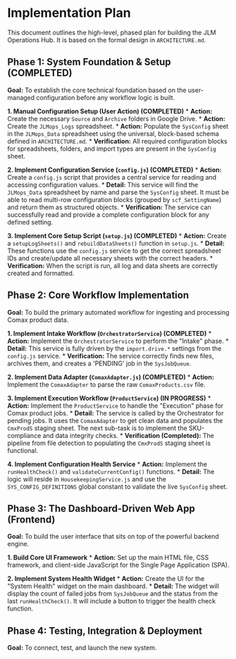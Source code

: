 # Implementation Plan

This document outlines the high-level, phased plan for building the JLM Operations Hub. It is based on the formal design in `ARCHITECTURE.md`.

## Phase 1: System Foundation & Setup (COMPLETED)

**Goal:** To establish the core technical foundation based on the user-managed configuration before any workflow logic is built.

**1. Manual Configuration Setup (User Action) (COMPLETED)**
    *   **Action:** Create the necessary `Source` and `Archive` folders in Google Drive.
    *   **Action:** Create the `JLMops_Logs` spreadsheet.
    *   **Action:** Populate the `SysConfig` sheet in the `JLMops_Data` spreadsheet using the universal, block-based schema defined in `ARCHITECTURE.md`.
    *   **Verification:** All required configuration blocks for spreadsheets, folders, and import types are present in the `SysConfig` sheet.

**2. Implement Configuration Service (`config.js`) (COMPLETED)**
    *   **Action:** Create a `config.js` script that provides a central service for reading and accessing configuration values.
    *   **Detail:** This service will find the `JLMops_Data` spreadsheet by name and parse the `SysConfig` sheet. It must be able to read multi-row configuration blocks (grouped by `scf_SettingName`) and return them as structured objects.
    *   **Verification:** The service can successfully read and provide a complete configuration block for any defined setting.

**3. Implement Core Setup Script (`setup.js`) (COMPLETED)**
    *   **Action:** Create a `setupLogSheets()` and `rebuildDataSheets()` function in `setup.js`.
    *   **Detail:** These functions use the `config.js` service to get the correct spreadsheet IDs and create/update all necessary sheets with the correct headers.
    *   **Verification:** When the script is run, all log and data sheets are correctly created and formatted.

## Phase 2: Core Workflow Implementation

**Goal:** To build the primary automated workflow for ingesting and processing Comax product data.

**1. Implement Intake Workflow (`OrchestratorService`) (COMPLETED)**
    *   **Action:** Implement the `OrchestratorService` to perform the "Intake" phase.
    *   **Detail:** This service is fully driven by the `import.drive.*` settings from the `config.js` service.
    *   **Verification:** The service correctly finds new files, archives them, and creates a 'PENDING' job in the `SysJobQueue`.

**2. Implement Data Adapter (`ComaxAdapter.js`) (COMPLETED)**
    *   **Action:** Implement the `ComaxAdapter` to parse the raw `ComaxProducts.csv` file.

**3. Implement Execution Workflow (`ProductService`) (IN PROGRESS)**
    *   **Action:** Implement the `ProductService` to handle the "Execution" phase for Comax product jobs.
    *   **Detail:** The service is called by the Orchestrator for pending jobs. It uses the `ComaxAdapter` to get clean data and populates the `CmxProdS` staging sheet. The next sub-task is to implement the SKU-compliance and data integrity checks.
    *   **Verification (Completed):** The pipeline from file detection to populating the `CmxProdS` staging sheet is functional.

**4. Implement Configuration Health Service**
    *   **Action:** Implement the `runHealthCheck()` and `validateCurrentConfig()` functions.
    *   **Detail:** The logic will reside in `HousekeepingService.js` and use the `SYS_CONFIG_DEFINITIONS` global constant to validate the live `SysConfig` sheet.

## Phase 3: The Dashboard-Driven Web App (Frontend)

**Goal:** To build the user interface that sits on top of the powerful backend engine.

**1. Build Core UI Framework**
    *   **Action:** Set up the main HTML file, CSS framework, and client-side JavaScript for the Single Page Application (SPA).

**2. Implement System Health Widget**
    *   **Action:** Create the UI for the "System Health" widget on the main dashboard.
    *   **Detail:** The widget will display the count of failed jobs from `SysJobQueue` and the status from the last `runHealthCheck()`. It will include a button to trigger the health check function.

## Phase 4: Testing, Integration & Deployment

**Goal:** To connect, test, and launch the new system.
